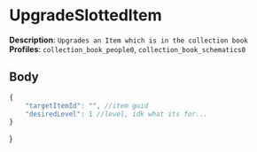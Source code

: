 # UpgradeSlottedItem

**Description**: `Upgrades an Item which is in the collection book` \
**Profiles**: `collection_book_people0`, `collection_book_schematics0`

## Body
```js
{
    "targetItemId": "", //item guid
    "desiredLevel": 1 //level, idk what its for...
}
```
}
